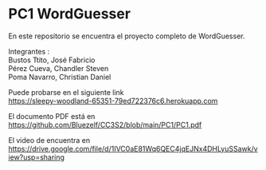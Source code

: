 # PC1 WordGuesser

En este repositorio se encuentra el proyecto completo de WordGuesser.

Integrantes :  
Bustos Ttito, José Fabricio  
Pérez Cueva, Chandler Steven  
Poma Navarro, Christian Daniel  

Puede probarse en el siguiente link  
https://sleepy-woodland-65351-79ed722376c6.herokuapp.com  

El documento PDF está en  
https://github.com/Bluezelf/CC3S2/blob/main/PC1/PC1.pdf

El video de encuentra en  
https://drive.google.com/file/d/1IVC0aE81Wq6QEC4jqEJNx4DHLyuSSawk/view?usp=sharing
